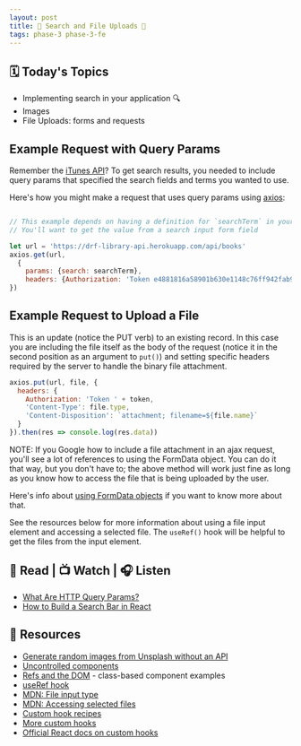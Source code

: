 ```yaml
---
layout: post
title: 🦊 Search and File Uploads 🦊
tags: phase-3 phase-3-fe
---
```


## 🗓️ Today's Topics

- Implementing search in your application 🔍
- Images
- File Uploads: forms and requests

## Example Request with Query Params

Remember the [iTunes API](https://developer.apple.com/library/archive/documentation/AudioVideo/Conceptual/iTuneSearchAPI/Searching.html#//apple_ref/doc/uid/TP40017632-CH5-SW1)? To get search results, you needed to include query params that specified the search fields and terms you wanted to use.

Here's how you might make a request that uses query params using [axios](https://github.com/axios/axios#request-config):

```js

// This example depends on having a definition for `searchTerm` in your code
// You'll want to get the value from a search input form field

let url = 'https://drf-library-api.herokuapp.com/api/books'
axios.get(url,
  {
    params: {search: searchTerm},
    headers: {Authorization: 'Token e4881816a58901b630e1148c76ff942fab904a6e'}
})


```

## Example Request to Upload a File

This is an update (notice the PUT verb) to an existing record. In this case you are including the file itself as the body of the request (notice it in the second position as an argument to `put()`) and setting specific headers required by the server to handle the binary file attachment.

```js
axios.put(url, file, {
  headers: {
    Authorization: 'Token ' + token,
    'Content-Type': file.type,
    'Content-Disposition': `attachment; filename=${file.name}`
  }
}).then(res => console.log(res.data))
```

NOTE: If you Google how to include a file attachment in an ajax request, you'll see a lot of references to using the FormData object. You can do it that way, but you don't have to; the above method will work just fine as long as you know how to access the file that is being uploaded by the user.

Here's info about [using FormData objects](https://developer.mozilla.org/en-US/docs/Web/API/FormData/Using_FormData_Objects) if you want to know more about that.

See the resources below for more information about using a file input element and accessing a selected file. The `useRef()` hook will be helpful to get the files from the input element.

## 📖 Read | 📺 Watch | 🎧 Listen

- [What Are HTTP Query Params?](https://www.youtube.com/watch?v=iH5TMSB_aDo)
- [How to Build a Search Bar in React](https://www.emgoto.com/react-search-bar/)

## 🔖 Resources

- [Generate random images from Unsplash without an API](https://awik.io/generate-random-images-unsplash-without-using-api/)
- [Uncontrolled components](https://reactjs.org/docs/uncontrolled-components.html)
- [Refs and the DOM](https://reactjs.org/docs/refs-and-the-dom.html) - class-based component examples
- [useRef hook](https://reactjs.org/docs/hooks-reference.html#useref)
- [MDN: File input type](https://developer.mozilla.org/en-US/docs/Web/HTML/Element/input/file)
- [MDN: Accessing selected files](https://developer.mozilla.org/en-US/docs/Web/API/File/Using_files_from_web_applications#accessing_selected_files)
- [Custom hook recipes](https://usehooks.com/)
- [More custom hooks](https://github.com/streamich/react-use)
- [Official React docs on custom hooks](https://reactjs.org/docs/hooks-custom.html)

